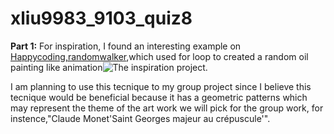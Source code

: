 # xliu9983_9103_quiz8
**Part 1:**
For inspiration, I found an interesting example on [Happycoding,randomwalker](https://happycoding.io/tutorials/p5js/animation/random-walker),which used for loop to created a random oil painting like animation![The inspiration project](https://happycoding.io/tutorials/p5js/animation/images/random-walker-1.png). 

I am planning to use this tecnique to my group project since I believe this tecnique would be beneficial because it has a geometric patterns which may represent the theme of the art work we will pick for the group work, for instence,"Claude Monet'Saint Georges majeur au crépuscule'".




